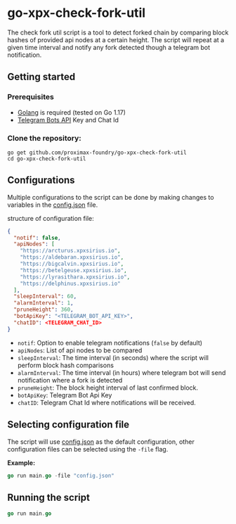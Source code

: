 # go-xpx-check-fork-util

The check fork util script is a tool to detect forked chain by comparing block hashes of provided api nodes at a certain height. The script will repeat at a given time interval and notify any fork detected though a telegram bot notification.

## Getting started
### Prerequisites
* [Golang](https://golang.org/
) is required (tested on Go 1.17)
* [Telegram Bots API](https://core.telegram.org/bots
) Key and Chat Id 

### Clone the repository:
```
go get github.com/proximax-foundry/go-xpx-check-fork-util
cd go-xpx-check-fork-util
```

## Configurations

Multiple configurations to the script can be done by making changes to variables in the [config.json](./config.json) file.

structure of configuration file:
```json
{
  "notif": false,
  "apiNodes": [ 
    "https://arcturus.xpxsirius.io",
    "https://aldebaran.xpxsirius.io",
    "https://bigcalvin.xpxsirius.io",
    "https://betelgeuse.xpxsirius.io",
    "https://lyrasithara.xpxsirius.io",
    "https://delphinus.xpxsirius.io"
  ],
  "sleepInterval": 60,
  "alarmInterval": 1,
  "pruneHeight": 360,
  "botApiKey": "<TELEGRAM_BOT_API_KEY>",
  "chatID": <TELEGRAM_CHAT_ID>
}
```

* `notif`: Option to enable telegram notifications (`false` by default)
* `apiNodes`: List of api nodes to be compared
* `sleepInterval`: The time interval (in seconds) where the script will perform block hash comparisons 
* `alarmInterval`: The time interval (in hours) where telegram bot will send notification where a fork is detected 
* `pruneHeight`: The block height interval of last confirmed block.
* `botApiKey`: Telegram Bot Api Key
* `chatID`: Telegram Chat Id where notifications will be received.

## Selecting configuration file
The script will use [config.json](./config.json) as the default configuration, other configuration files can be selected using the `-file` flag.

**Example:**
```go
go run main.go -file "config.json"
```

## Running the script
```go
go run main.go
```
